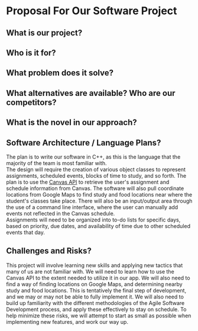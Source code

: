 # Proposal For Our Software Project

## What is our project?

## Who is it for?

## What problem does it solve?

## What alternatives are available? Who are our competitors?

## What is the novel in our approach?

## Software Architecture / Language Plans?
The plan is to write our software in C++, as this is the language that the majority of the team is most familiar with. <br>
The design will require the creation of various object classes to represent assignments, scheduled events, blocks of time to study, and so forth. The plan is to use the [Canvas API](https://canvas.instructure.com/doc/api/) to retrieve the user's assignment and schedule information from Canvas. The software will also pull coordinate locations from Google Maps to find study and food locations near where the student's classes take place. There will also be an input/output area through the use of a command line interface, where the user can manually add events not reflected in the Canvas schedule. <br>
Assignments will need to be organized into to-do lists for specific days, based on priority, due dates, and availability of time due to other scheduled events that day.

## Challenges and Risks?
This project will involve learning new skills and applying new tactics that many of us are not familiar with. We will need to learn how to use the Canvas API to the extent needed to utilize it in our app. We will also need to find a way of finding locations on Google Maps, and determining nearby study and food locations. This is tentatively the final step of development, and we may or may not be able to fully implement it. We will also need to build up familiarity with the different methodologies of the Agile Software Development process, and apply these effectively to stay on schedule. To help minimize these risks, we will attempt to start as small as possible when implementing new features, and work our way up.